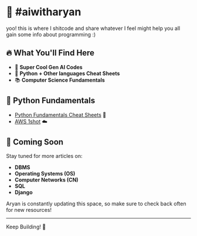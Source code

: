 # 🤖 #aiwitharyan

yoo! this is where I shitcode and share whatever I feel might help you all gain some info about programming :)

## 🔥 What You'll Find Here

- 🌟 **Super Cool Gen AI Codes**
- 🐍 **Python + Other languages Cheat Sheets**
- 📚 **Computer Science Fundamentals**
  
## 🐍 Python Fundamentals
- [Python Fundamentals Cheat Sheets](https://github.com/ARYANK-08/aiwitharyan/tree/main/python%20fundamentals) 🐍
- [AWS 1shot](https://github.com/ARYANK-08/aiwitharyan/blob/main/AWS/README.md) ☁️

## 🚀 Coming Soon

Stay tuned for more articles on:

- **DBMS**
- **Operating Systems (OS)**
- **Computer Networks (CN)**
- **SQL**
- **Django**


Aryan is constantly updating this space, so make sure to check back often for new resources!

---

Keep Building! 🚀
